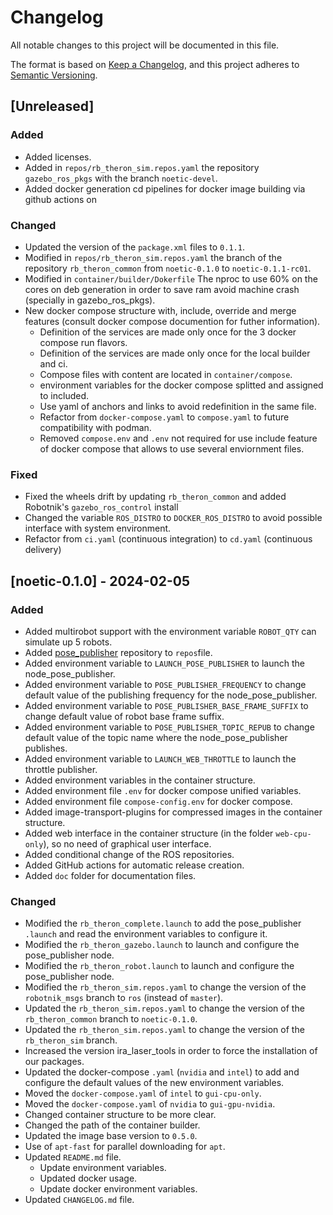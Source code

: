 # Changelog

All notable changes to this project will be documented in this file.

The format is based on [Keep a Changelog](https://keepachangelog.com/en/1.0.0/),
and this project adheres to [Semantic Versioning](https://semver.org/spec/v2.0.0.html).


## [Unreleased]

### Added
- Added licenses.
- Added in `repos/rb_theron_sim.repos.yaml` the repository `gazebo_ros_pkgs` with the branch `noetic-devel`.
- Added docker generation cd pipelines for docker image building via github actions on 


### Changed
- Updated the version of the `package.xml` files to `0.1.1`.
- Modified in `repos/rb_theron_sim.repos.yaml` the branch of the repository `rb_theron_common` from `noetic-0.1.0` to `noetic-0.1.1-rc01`.
- Modified in `container/builder/Dokerfile` The nproc to use 60% on the cores on deb generation in order to save ram avoid machine crash (specially in gazebo_ros_pkgs).
- New docker compose structure with, include, override and merge features (consult docker compose documention for futher information). 
  - Definition of the services are made only once for the 3 docker compose run flavors.
  - Definition of the services are made only once for the local builder and ci.
  - Compose files with content are located in `container/compose`.
  - environment variables for the docker compose splitted and assigned to included.
  - Use yaml of anchors and links to avoid redefinition in the same file.
  - Refactor from `docker-compose.yaml` to `compose.yaml` to future compatibility with podman.
  - Removed `compose.env` and `.env` not required for use include feature of docker compose that allows to use several enviornment files.

### Fixed
- Fixed the wheels drift by updating `rb_theron_common` and added Robotnik's `gazebo_ros_control` install
- Changed the variable `ROS_DISTRO` to `DOCKER_ROS_DISTRO` to avoid possible interface with system environment.
- Refactor from `ci.yaml` (continuous integration) to `cd.yaml` (continuous delivery)

## [noetic-0.1.0] - 2024-02-05

### Added
- Added multirobot support with the environment variable `ROBOT_QTY` can simulate up 5 robots.
- Added [pose_publisher](https://github.com/RobotnikAutomation/pose_publisher) repository to `repos`file.
- Added environment variable to `LAUNCH_POSE_PUBLISHER` to launch the node_pose_publisher. 
- Added environment variable to `POSE_PUBLISHER_FREQUENCY` to change default value of the publishing frequency for the node_pose_publisher.
- Added environment variable to `POSE_PUBLISHER_BASE_FRAME_SUFFIX` to change default value of robot base frame suffix.
- Added environment variable to `POSE_PUBLISHER_TOPIC_REPUB` to change default value of the topic name where the node_pose_publisher publishes.
- Added environment variable to `LAUNCH_WEB_THROTTLE` to launch the throttle publisher.
- Added environment variables in the container structure.
- Added environment file `.env` for  docker compose unified variables.
- Added environment file `compose-config.env` for docker compose.
- Added image-transport-plugins for compressed images in the container structure.
- Added web interface in the container structure (in the folder `web-cpu-only`), so no need of graphical user interface.
- Added conditional change of the ROS repositories.
- Added GitHub actions for automatic release creation.
- Added `doc` folder for documentation files.

### Changed
- Modified the `rb_theron_complete.launch` to add the pose_publisher `.launch` and read the environment variables to configure it.
- Modified the `rb_theron_gazebo.launch` to launch and configure the pose_publisher node.
- Modified the `rb_theron_robot.launch` to launch and configure the pose_publisher node.
- Modified the `rb_theron_sim.repos.yaml` to change the version of the `robotnik_msgs` branch to `ros` (instead of `master`).
- Updated the `rb_theron_sim.repos.yaml` to change the version of the `rb_theron_common` branch to `noetic-0.1.0`.
- Updated the `rb_theron_sim.repos.yaml` to change the version of the `rb_theron_sim` branch.
- Increased the version ira_laser_tools in order to force the installation of our packages.
- Updated the docker-compose `.yaml` (`nvidia` and `intel`) to add and configure the default values of the new environment variables.
- Moved the `docker-compose.yaml` of `intel` to `gui-cpu-only`.
- Moved the `docker-compose.yaml` of `nvidia` to `gui-gpu-nvidia`.
- Changed container structure to be more clear.
- Changed the path of the container builder.
- Updated the image base version to `0.5.0`.
- Use of `apt-fast` for parallel downloading for `apt`.
- Updated `README.md` file.
  - Update environment variables.
  - Updated docker usage.
  - Update docker environment variables.
- Updated `CHANGELOG.md` file.